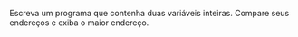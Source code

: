 Escreva um programa que contenha duas variáveis inteiras. Compare seus endereços e exiba o maior endereço.